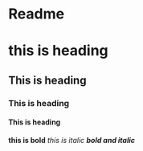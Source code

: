 # Readme
# this is heading
## This is heading
### This is heading
#### This is heading
**this is bold**
*this is italic*
***bold and italic***
